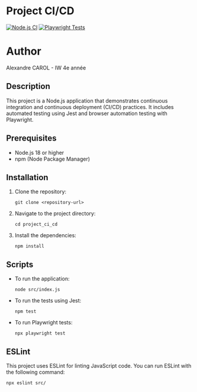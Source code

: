 # Project CI/CD
[![Node.js CI](https://github.com/Zastial/Project-CI-CD/actions/workflows/ci.yml/badge.svg)](https://github.com/Zastial/Project-CI-CD/actions/workflows/ci.yml)
[![Playwright Tests](https://github.com/Zastial/Project-CI-CD/actions/workflows/playwright.yml/badge.svg)](https://github.com/Zastial/Project-CI-CD/actions/workflows/playwright.yml)

# Author
Alexandre CAROL - IW 4e année

## Description
This project is a Node.js application that demonstrates continuous integration and continuous deployment (CI/CD) practices. It includes automated testing using Jest and browser automation testing with Playwright.

## Prerequisites
- Node.js 18 or higher
- npm (Node Package Manager)

## Installation
1. Clone the repository:
   ```
   git clone <repository-url>
   ```
2. Navigate to the project directory:
   ```
   cd project_ci_cd
   ```
3. Install the dependencies:
   ```
   npm install
   ```

## Scripts
- To run the application:
  ```
  node src/index.js
  ```
- To run the tests using Jest:
  ```
  npm test
  ```
- To run Playwright tests:
  ```
  npx playwright test
  ```

## ESLint
This project uses ESLint for linting JavaScript code. You can run ESLint with the following command:
```
npx eslint src/
```
